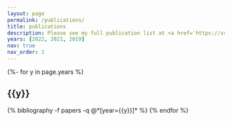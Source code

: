 ```yaml
---
layout: page
permalink: /publications/
title: publications
description: Please see my full publication list at <a href='https://scholar.google.com/citations?hl=en&user=pmjB_ZQAAAAJ' target='_blank'><u>google scholar</u></a> or <a href='https://www.semanticscholar.org/author/2072592545' target='_blank'><u>semantic scholar</u></a>.
years: [2022, 2021, 2019]
nav: true
nav_order: 1
---
```

<!-- _pages/publications.md -->
<div class="publications">

{%- for y in page.years %}
  <h2 class="year">{{y}}</h2>
  {% bibliography -f papers -q @*[year={{y}}]* %}
{% endfor %}

</div>
